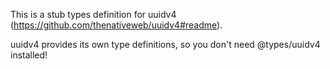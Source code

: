 This is a stub types definition for uuidv4 (https://github.com/thenativeweb/uuidv4#readme).

uuidv4 provides its own type definitions, so you don't need @types/uuidv4 installed!